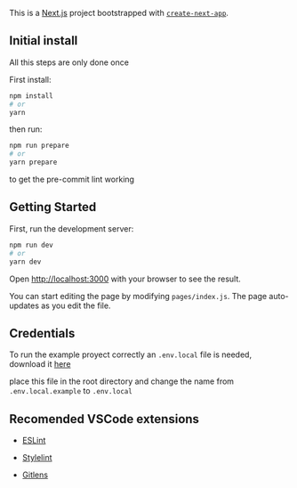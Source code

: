 This is a [Next.js](https://nextjs.org/) project bootstrapped with [`create-next-app`](https://github.com/vercel/next.js/tree/canary/packages/create-next-app).

## Initial install
All this steps are only done once

First install:

```bash
npm install
# or
yarn
```

then run:

```bash
npm run prepare
# or
yarn prepare
```

to get the pre-commit lint working
## Getting Started

First, run the development server:

```bash
npm run dev
# or
yarn dev
```

Open [http://localhost:3000](http://localhost:3000) with your browser to see the result.

You can start editing the page by modifying `pages/index.js`. The page auto-updates as you edit the file.

## Credentials

To run the example proyect correctly an `.env.local` file is needed, download it [here](https://drive.google.com/file/d/1zWk6ysqoh_LAyrQknk0ziETF39nCKdno/view?usp=sharing)

place this file in the root directory and change the name from `.env.local.example` to `.env.local`


## Recomended VSCode extensions

- [ESLint](https://marketplace.visualstudio.com/items?itemName=dbaeumer.vscode-eslint)

- [Stylelint](https://marketplace.visualstudio.com/items?itemName=stylelint.vscode-stylelint)

- [Gitlens](https://marketplace.visualstudio.com/items?itemName=eamodio.gitlens)